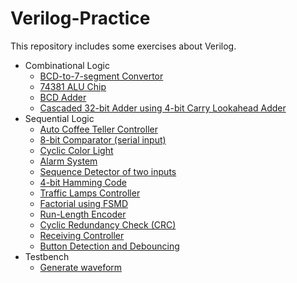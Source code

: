 # Verilog-Practice
This repository includes some exercises about Verilog.

- Combinational Logic
  - [BCD-to-7-segment Convertor](System_Modeling/BCD-to-7-segment_Convertor/)
  - [74381 ALU Chip](System_Modeling/74381_ALU_Chip/)
  - [BCD Adder](System_Modeling/BCD_Adder/)
  - [Cascaded 32-bit Adder using 4-bit Carry Lookahead Adder](System_Modeling/Cascaded_32-bit_Adder/)
- Sequential Logic
  - [Auto Coffee Teller Controller]()
  - [8-bit Comparator (serial input)]()
  - [Cyclic Color Light]()
  - [Alarm System]()
  - [Sequence Detector of two inputs]()
  - [4-bit Hamming Code](./FSM_and_FSMD/HammingCode/)
  - [Traffic Lamps Controller]()
  - [Factorial using FSMD]()
  - [Run-Length Encoder]()
  - [Cyclic Redundancy Check (CRC)]()
  - [Receiving Controller]()
  - [Button Detection and Debouncing]()
- Testbench
  - [Generate waveform](System_Modeling/Testbench_waveform/)